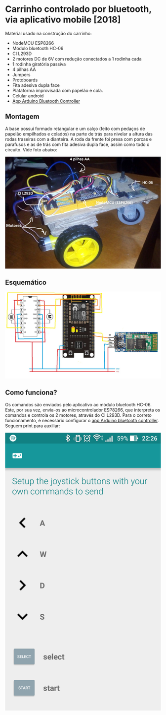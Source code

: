 # Carrinho controlado por bluetooth, via aplicativo mobile [2018]
Material usado na construção do carrinho: 
- NodeMCU ESP8266
- Módulo bluetooth HC-06
- CI L293D
- 2 motores DC de 6V com redução conectados a 1 rodinha cada
- 1 rodinha giratória passiva
- 4 pilhas AA
- Jumpers
- Protoboards
- Fita adesiva dupla face 
- Plataforma improvisada com papelão e cola.
- Celular android 
- [App Arduino Bluetooth Controller](https://play.google.com/store/apps/details?id=com.giumig.apps.bluetoothserialmonitor&hl=pt_BR&gl=US)

## Montagem
A base possui formado retangular e um calço (feito com pedaços de papelão
empilhados e colados) na parte de trás para nivelar a altura das rodas traseiras com a
dianteira. A roda da frente foi presa com porcas e parafusos e as de trás com fita
adesiva dupla face, assim como todo o circuito. Vide foto abaixo:

![](carrinho2.png)

## Esquemático
![](esquematico.jpg)

## Como funciona?
Os comandos são enviados pelo aplicativo ao módulo bluetooth HC-06. Este, por sua vez, envia-os ao microcontrolador ESP8266, que interpreta os comandos e controla os 2 motores, através do CI L293D.
Para o correto funcionamento, é necessário configurar o [app Arduino bluetooth controller](https://play.google.com/store/apps/details?id=com.giumig.apps.bluetoothserialmonitor&hl=pt_BR&gl=US). Seguem print para auxiliar:

![](config-comandos-app1.png)